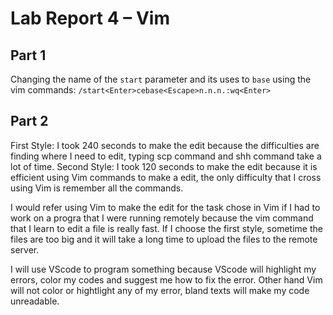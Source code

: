 # Lab Report 4 –  Vim

## Part 1
Changing the name of the `start` parameter and its uses to `base` using the vim commands:
`/start<Enter>cebase<Escape>n.n.n.:wq<Enter>`

## Part 2

First Style: I took 240 seconds to make the edit because the difficulties are finding where I need to edit, typing scp command and shh command take a lot of time.
Second Style: I took 120 seconds to make the edit because it is efficient using Vim commands to make a edit, the only difficulty that I cross using Vim is remember all the commands.

I would refer using Vim to make the edit for the task chose in Vim if I had to work on a progra that I were running remotely because the vim command that I learn to edit a file is really fast. If I choose the first style, sometime the files are too big and it will take a long time to upload the files to the remote server.

I will use VScode to program something because VScode will highlight my errors, color my codes and suggest me how to fix the error. Other hand Vim will not color or hightlight any of my error, bland texts will make my code unreadable.